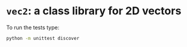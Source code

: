 # `vec2`: a class library for 2D vectors

To run the tests type:

```bash
python -m unittest discover
```
